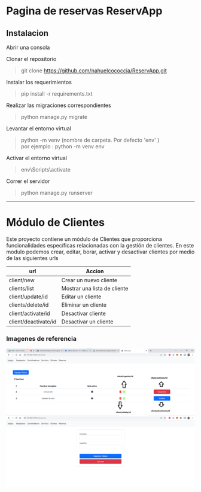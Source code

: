 # Pagina de reservas ReservApp

## Instalacion

Abrir una consola

Clonar el repositorio

> git clone https://github.com/nahuelcococcia/ReservApp.git

Instalar los requerimientos

> pip install -r requirements.txt

Realizar las migraciones correspondientes

> python manage.py migrate 

Levantar el entorno virtual

> python -m venv (nombre de carpeta. Por defecto 'env' )\
> por ejemplo : python -m venv env

Activar el entorno virtual

> env\Scripts\activate

Correr el servidor

> python manage.py runserver

---------------------------------------------------------------------------------------------------------------------------------

# Módulo de Clientes

Este proyecto contiene un módulo de Clientes que proporciona funcionalidades específicas relacionadas con la gestión de clientes. En este modulo podemos crear, editar, borar, activar y desactivar clientes
por medio de las siguientes urls  

| url                   | Accion                           |
|-----------------------|----------------------------------|
| client/new            | Crear un nuevo cliente           |
| clients/list          | Mostrar una lista de cliente     |
| client/update/id      | Editar un cliente                |
| clients/delete/id     | Eliminar un cliente              |
| client/activate/id    | Desactivar cliente               |
| client/deactivate/id  | Desactivar un cliente            |

### Imagenes de referencia  

<img src=".\static\clientes.png">


<img src=".\static\clientes2.png">

